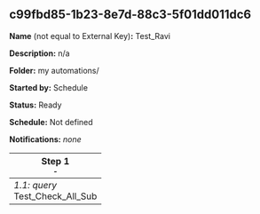 ## c99fbd85-1b23-8e7d-88c3-5f01dd011dc6

**Name** (not equal to External Key)**:** Test_Ravi

**Description:** n/a

**Folder:** my automations/

**Started by:** Schedule

**Status:** Ready

**Schedule:** Not defined

**Notifications:** _none_


| Step 1<br>_<small>-</small>_ |
| --- |
| _1.1: query_<br>Test_Check_All_Sub |
